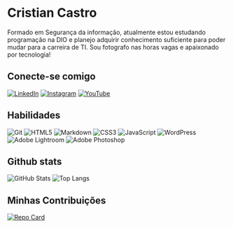 # Cristian Castro
Formado em Segurança da informação, atualmente estou estudando programação na DIO e planejo adquirir conhecimento suficiente para poder mudar para a carreira de TI. Sou fotografo nas horas vagas e apaixonado por tecnologia!
## Conecte-se comigo
[![LinkedIn](https://img.shields.io/badge/LinkedIn-000?style=for-the-badge&logo=linkedin&logoColor=0E76A8)](https://www.linkedin.com/in/soucastro/) [![Instagram](https://img.shields.io/badge/Instagram-000?style=for-the-badge&logo=instagram)](https://www.instagram.com/chrismcastro/)
[![YouTube](https://img.shields.io/badge/YouTube-%23000000.svg?style=for-the-badge&logo=YouTube&logoColor=red)](https://www.youtube.com/@Omaestro367)
## Habilidades
![Git](https://img.shields.io/badge/git-%23000000.svg?style=for-the-badge&logo=git&logoColor=red) ![HTML5](https://img.shields.io/badge/HTML5-000?style=for-the-badge&logo=html5) ![Markdown](https://img.shields.io/badge/Markdown-000?style=for-the-badge&logo=markdown) ![CSS3](https://img.shields.io/badge/CSS3-000?style=for-the-badge&logo=css3&logoColor=264CE4) ![JavaScript](https://img.shields.io/badge/JavaScript-000?style=for-the-badge&logo=javascript) ![WordPress](https://img.shields.io/badge/WordPress-%23000.svg?style=for-the-badge&logo=WordPress&logoColor=white)
![Adobe Lightroom](https://img.shields.io/badge/Adobe%20Lightroom-000.svg?style=for-the-badge&logo=Adobe%20Lightroom&logoColor=blue) ![Adobe Photoshop](https://img.shields.io/badge/adobe%20photoshop-%23000.svg?style=for-the-badge&logo=adobe%20photoshop&logoColor=blue)

## Github stats
![GitHub Stats](https://github-readme-stats.vercel.app/api?username=AstronCastron&theme=transparent&bg_color=909&border_color=fff&show_icons=true&icon_color=fff&title_color=fff&text_color=FFF&hide_title=true&hide=stars)
![Top Langs](https://github-readme-stats-git-masterrstaa-rickstaa.vercel.app/api/top-langs/?username=AstronCastron&layout=compact&bg_color=000&border_color=fff&title_color=fff&text_color=FFF)
## Minhas Contribuições
[![Repo Card](https://github-readme-stats.vercel.app/api/pin/?username=AstronCastron&repo=dio-lab-open-source&bg_color=090&border_color=fff&show_icons=true&icon_color=fff&title_color=fff&text_color=FFF)](https://github.com/AstronCastron/dio-lab-open-source.git)